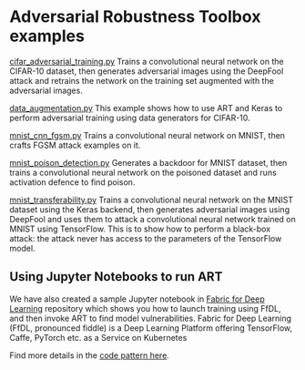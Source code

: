 # Adversarial Robustness Toolbox examples

[cifar_adversarial_training.py](cifar_adversarial_training.py)
Trains a convolutional neural network on the CIFAR-10 dataset, then generates adversarial images using the
DeepFool attack and retrains the network on the training set augmented with the adversarial images.

[data_augmentation.py](data_augmentation.py)
This example shows how to use ART and Keras to perform adversarial training using data generators for CIFAR-10.

[mnist_cnn_fgsm.py](mnist_cnn_fgsm.py)
Trains a convolutional neural network on MNIST, then crafts FGSM attack examples on it.

[mnist_poison_detection.py](mnist_poison_detection.py)
Generates a backdoor for MNIST dataset, then trains a convolutional neural network on the poisoned dataset and runs activation defence to find poison.

[mnist_transferability.py](mnist_transferability.py)
Trains a convolutional neural network on the MNIST dataset using the Keras backend, then generates adversarial images using DeepFool
and uses them to attack a convolutional neural network trained on MNIST using TensorFlow. This is to show how to perform a
black-box attack: the attack never has access to the parameters of the TensorFlow model.

## Using Jupyter Notebooks to run ART

We have also created a sample Jupyter notebook in [Fabric for Deep Learning](https://github.com/IBM/FfDL) repository which shows you how to launch training using FfDL, and then invoke ART to find model vulnerabilities. Fabric for Deep Learning (FfDL, pronounced fiddle) is a Deep Learning Platform offering TensorFlow, Caffe, PyTorch etc. as a Service on Kubernetes

Find more details in the [code pattern here](https://developer.ibm.com/code/patterns/integrate-adversarial-attacks-model-training-pipeline/).
